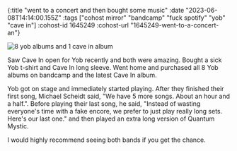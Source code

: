 {:title "went to a concert and then bought some music"
 :date "2023-06-08T14:14:00.155Z"
 :tags ["cohost mirror" "bandcamp" "fuck spotify" "yob" "cave in"]
 :cohost-id 1645249
 :cohost-url "1645249-went-to-a-concert-an"}

![8 yob albums and 1 cave in album](/img/cohost-mirror/1645249-went-to-a-concert-an/topsters2.png)

Saw Cave In open for Yob recently and both were amazing. Bought a sick Yob t-shirt and Cave In long sleeve. Went home and purchased all 8 Yob albums on bandcamp and the latest Cave In album.

Yob got on stage and immediately started playing. After they finished their first song, Michael Scheidt said, "We have 5 more songs. About an hour and a half.". Before playing their last song, he said, "Instead of wasting everyone's time with a fake encore, we prefer to just play really long sets. Here's our last one." and then played an extra long version of Quantum Mystic.

I would highly recommend seeing both bands if you get the chance.